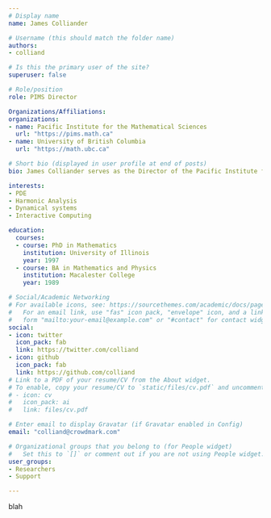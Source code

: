 ```yaml
---
# Display name
name: James Colliander 

# Username (this should match the folder name)
authors:
- colliand

# Is this the primary user of the site?
superuser: false

# Role/position
role: PIMS Director

Organizations/Affiliations:
organizations:
- name: Pacific Institute for the Mathematical Sciences
  url: "https://pims.math.ca"
- name: University of British Columbia
  url: "https://math.ubc.ca"

# Short bio (displayed in user profile at end of posts)
bio: James Colliander serves as the Director of the Pacific Institute for the Mathematical Sciences.

interests:
- PDE
- Harmonic Analysis
- Dynamical systems
- Interactive Computing

education:
  courses:
  - course: PhD in Mathematics
    institution: University of Illinois
    year: 1997
  - course: BA in Mathematics and Physics
    institution: Macalester College
    year: 1989

# Social/Academic Networking
# For available icons, see: https://sourcethemes.com/academic/docs/page-builder/#icons
#   For an email link, use "fas" icon pack, "envelope" icon, and a link in the
#   form "mailto:your-email@example.com" or "#contact" for contact widget.
social:
- icon: twitter
  icon_pack: fab
  link: https://twitter.com/colliand
- icon: github
  icon_pack: fab
  link: https://github.com/colliand
# Link to a PDF of your resume/CV from the About widget.
# To enable, copy your resume/CV to `static/files/cv.pdf` and uncomment the lines below.
# - icon: cv
#   icon_pack: ai
#   link: files/cv.pdf

# Enter email to display Gravatar (if Gravatar enabled in Config)
email: "colliand@crowdmark.com"

# Organizational groups that you belong to (for People widget)
#   Set this to `[]` or comment out if you are not using People widget.
user_groups:
- Researchers
- Support

---
```



blah
